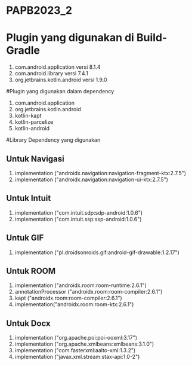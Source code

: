 # PAPB2023_2

# Plugin yang digunakan di Build-Gradle
1. com.android.application versi 8.1.4
2. com.android.library versi 7.4.1
3. org.jetbrains.kotlin.android versi 1.9.0

#Plugin yang digunakan dalam dependency
1. com.android.application
2. org.jetbrains.kotlin.android
3. kotlin-kapt
4. kotlin-parcelize
5. kotlin-android

#Library Dependency yang digunakan
## Untuk Navigasi
1. implementation ("androidx.navigation:navigation-fragment-ktx:2.7.5")
2. implementation ("androidx.navigation:navigation-ui-ktx:2.7.5")

## Untuk Intuit
1. implementation ("com.intuit.sdp:sdp-android:1.0.6")
2. implementation ("com.intuit.ssp:ssp-android:1.0.6")

## Untuk GIF
1. implementation ("pl.droidsonroids.gif:android-gif-drawable:1.2.17")

## Untuk ROOM
1. implementation ("androidx.room:room-runtime:2.6.1")
2. annotationProcessor ("androidx.room:room-compiler:2.6.1")
3. kapt ("androidx.room:room-compiler:2.6.1")
4. implementation("androidx.room:room-ktx:2.6.1")

## Untuk Docx
1. implementation ("org.apache.poi:poi-ooxml:3.17")
2. implementation ("org.apache.xmlbeans:xmlbeans:3.1.0")
3. implementation ("com.fasterxml:aalto-xml:1.3.2")
4. implementation ("javax.xml.stream:stax-api:1.0-2")
